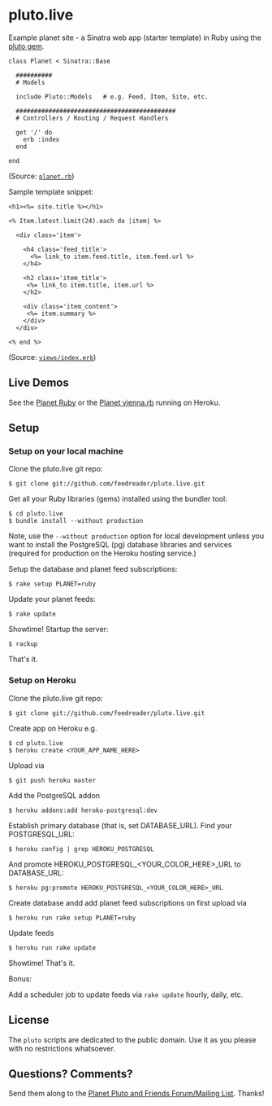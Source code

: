 # pluto.live

Example planet site - a Sinatra web app (starter template) in Ruby
using the [pluto gem](https://github.com/feedreader/pluto).

~~~
class Planet < Sinatra::Base
  
  ##########
  # Models
  
  include Pluto::Models   # e.g. Feed, Item, Site, etc.

  ############################################
  # Controllers / Routing / Request Handlers

  get '/' do
    erb :index
  end

end
~~~

(Source: [`planet.rb`](planet.rb))


Sample template snippet:

~~~
<h1><%= site.title %></h1>

<% Item.latest.limit(24).each do |item| %>

  <div class='item'>

    <h4 class='feed_title'>
      <%= link_to item.feed.title, item.feed.url %>
    </h4>

    <h2 class='item_title'>
     <%= link_to item.title, item.url %>
    </h2>

    <div class='item_content'>
     <%= item.summary %>
    </div>
  </div>

<% end %>
~~~

(Source: [`views/index.erb`](views/index.erb))


## Live Demos

See the [Planet Ruby](http://plutolive.herokuapp.com)
or the [Planet vienna.rb](http://viennarb.herokuapp.com) running on Heroku.


## Setup

### Setup on your local machine

Clone the pluto.live git repo:

    $ git clone git://github.com/feedreader/pluto.live.git

Get all your Ruby libraries (gems) installed using the bundler tool:

    $ cd pluto.live
    $ bundle install --without production

Note, use the `--without production` option for local development
unless you want to install the PostgreSQL (pg) database libraries
and services (required for production on the Heroku hosting service.)

Setup the database and planet feed subscriptions:

    $ rake setup PLANET=ruby

Update your planet feeds:

    $ rake update

Showtime! Startup the server:

    $ rackup

That's it.



### Setup on Heroku

Clone the pluto.live git repo:

    $ git clone git://github.com/feedreader/pluto.live.git

Create app on Heroku e.g.

    $ cd pluto.live
    $ heroku create <YOUR_APP_NAME_HERE>

Upload via

    $ git push heroku master

Add the PostgreSQL addon

    $ heroku addons:add heroku-postgresql:dev

Establish primary database (that is, set DATABASE_URL). Find your POSTGRESQL_URL:

    $ heroku config | grep HEROKU_POSTGRESQL

And promote HEROKU_POSTGRESQL_<YOUR_COLOR_HERE>_URL to DATABASE_URL: 

    $ heroku pg:promote HEROKU_POSTGRESQL_<YOUR_COLOR_HERE>_URL

Create database andd add planet feed subscriptions on first upload via

    $ heroku run rake setup PLANET=ruby

Update feeds

    $ heroku run rake update

Showtime! That's it.


Bonus:

Add a scheduler job to update feeds via `rake update` hourly, daily, etc. 


## License

The `pluto` scripts are dedicated to the public domain.
Use it as you please with no restrictions whatsoever.

## Questions? Comments?

Send them along to the [Planet Pluto and Friends Forum/Mailing List](http://groups.google.com/group/feedreader).
Thanks!
